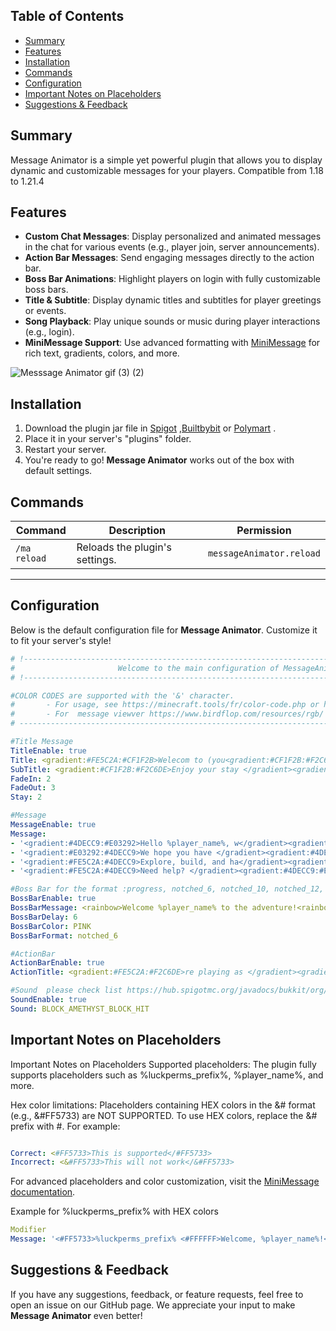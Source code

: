 
## Table of Contents

-   [Summary](#Summary)
-   [Features](#Features)
-   [Installation](#Installation)
-   [Commands](#Commands)
-   [Configuration](#Configuration)
-   [Important Notes on Placeholders](#important-notes-on-placeholders)
-   [Suggestions & Feedback](#suggestions--feedback)

## Summary

Message Animator is a simple yet powerful plugin that allows you to display dynamic and customizable messages for your players. 
Compatible from 1.18 to 1.21.4
## Features


- **Custom Chat Messages**: Display personalized and animated messages in the chat for various events (e.g., player join, server announcements).  
- **Action Bar Messages**: Send engaging messages directly to the action bar.  
- **Boss Bar Animations**: Highlight players on login with fully customizable boss bars.  
- **Title & Subtitle**: Display dynamic titles and subtitles for player greetings or events.  
- **Song Playback**: Play unique sounds or music during player interactions (e.g., login).  
- **MiniMessage Support**: Use advanced formatting with [MiniMessage](https://docs.advntr.dev/minimessage/format.html) for rich text, gradients, colors, and more.

  
![Messsage Animator gif (3) (2)](https://github.com/user-attachments/assets/4ce71076-b367-439e-aede-eb6c90b81004)



## Installation

1. Download the plugin jar file in [Spigot]() ,[Builtbybit]() or [Polymart]() .
2. Place it in your server's "plugins" folder.
3. Restart your server.
4. You're ready to go! **Message Animator** works out of the box with default settings.  

## Commands

| **Command**        | **Description**                 | **Permission**              |
|---------------------|---------------------------------|-----------------------------|
| `/ma reload`       | Reloads the plugin's settings. | `messageAnimator.reload`    |

---
## Configuration

Below is the default configuration file for **Message Animator**. Customize it to fit your server's style!


```yaml
# !-----------------------------------------------------------------------------------------------!
#                       Welcome to the main configuration of MessageAnimator
# !-----------------------------------------------------------------------------------------------!

#COLOR CODES are supported with the '&' character.
#       - For usage, see https://minecraft.tools/fr/color-code.php or https://docs.advntr.dev/minimessage/format.html
#       - For  message viewver https://www.birdflop.com/resources/rgb/ or https://webui.advntr.dev/
# -------------------------------------------------------------------------------------------------

#Title Message
TitleEnable: true 
Title: <gradient:#FE5C2A:#CF1F2B>Welecom to (you<gradient:#CF1F2B:#F2C6DE>r serveur name)</gradient>
SubTitle: <gradient:#CF1F2B:#F2C6DE>Enjoy your stay </gradient><gradient:#F2C6DE:#FE5C2A>, %player_name%</gradient>
FadeIn: 2
FadeOut: 3
Stay: 2

#Message
MessageEnable: true
Message:
- '<gradient:#4DECC9:#E03292>Hello %player_name%, w</gradient><gradient:#E03292:#FE5C2A>elcome to our server!</gradient>'
- '<gradient:#E03292:#4DECC9>We hope you have </gradient><gradient:#4DECC9:#FE5C2A>an amazing time!</gradient>'
- '<gradient:#FE5C2A:#4DECC9>Explore, build, and ha</gradient><gradient:#4DECC9:#E03292>ve <hover:show_text:''this fun''>fun</hover>  %player_name%</gradient>'
- '<gradient:#FE5C2A:#4DECC9>Need help? </gradient><gradient:#4DECC9:#E03292><click:run_command:''/help''>Click here!</click></gradient>'

#Boss Bar for the format :progress, notched_6, notched_10, notched_12, notched_20
BossBarEnable: true
BossBarMessage: <rainbow>Welcome %player_name% to the adventure!<rainbow>
BossBarDelay: 6
BossBarColor: PINK
BossBarFormat: notched_6

#ActionBar
ActionBarEnable: true
ActionTitle: <gradient:#FE5C2A:#F2C6DE>re playing as </gradient><gradient:#F2C6DE:#CF1F2B>%player_name%! Have fun!</gradient>

#Sound  please check list https://hub.spigotmc.org/javadocs/bukkit/org/bukkit/Sound.html
SoundEnable: true
Sound: BLOCK_AMETHYST_BLOCK_HIT
```

## Important Notes on Placeholders

Important Notes on Placeholders
Supported placeholders:
The plugin fully supports placeholders such as %luckperms_prefix%, %player_name%, and more.

Hex color limitations:
Placeholders containing HEX colors in the &# format (e.g., &#FF5733) are NOT SUPPORTED.
To use HEX colors, replace the &# prefix with #. For example:

```yaml

Correct: <#FF5733>This is supported</#FF5733>  
Incorrect: <&#FF5733>This will not work</&#FF5733>
```
For advanced placeholders and color customization, visit the [MiniMessage documentation](https://docs.advntr.dev/minimessage/format.html).


Example for %luckperms_prefix% with HEX colors 

```yaml
Modifier
Message: '<#FF5733>%luckperms_prefix% <#FFFFFF>Welcome, %player_name%!</#FFFFFF>'
```

## Suggestions & Feedback
If you have any suggestions, feedback, or feature requests, feel free to open an issue on our GitHub page. We appreciate your input to make **Message Animator** even better!





